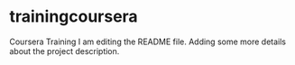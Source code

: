 # trainingcoursera
Coursera Training
I am editing the README file. Adding some more details about the project description.
